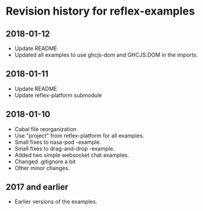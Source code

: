 # Revision history for reflex-examples

## 2018-01-12

* Update README
* Updated all examples to use ghcjs-dom and GHCJS.DOM in the imports.

## 2018-01-11

* Update README
* Update reflex-platform submodule

## 2018-01-10

* Cabal file reorganization
* Use "project" from reflex-platform for all examples.
* Small fixes to nasa-pod -example.
* Small fixes to drag-and-drop -example.
* Added two simple websocket chat examples.
* Changed .gitignore a bit
* Other minor changes.

## 2017 and earlier

* Earlier versions of the examples.
